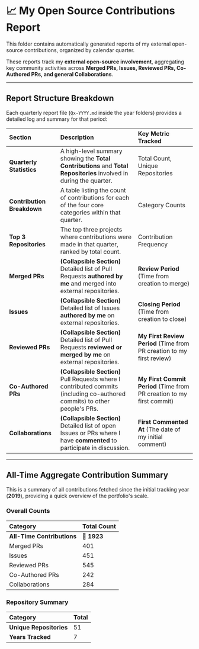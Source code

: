 # 📈 My Open Source Contributions Report

This folder contains automatically generated reports of my external open-source contributions, organized by calendar quarter.

These reports track my **external open-source involvement**, aggregating key community activities across **Merged PRs, Issues, Reviewed PRs, Co-Authored PRs, and general Collaborations**.

---

## Report Structure Breakdown

Each quarterly report file (`Qx-YYYY.md` inside the year folders) provides a detailed log and summary for that period:

| Section | Description | Key Metric Tracked |
| :--- | :--- | :--- |
| **Quarterly Statistics** | A high-level summary showing the **Total Contributions** and **Total Repositories** involved in during the quarter. | Total Count, Unique Repositories |
| **Contribution Breakdown** | A table listing the count of contributions for each of the four core categories within that quarter. | Category Counts |
| **Top 3 Repositories** | The top three projects where contributions were made in that quarter, ranked by total count. | Contribution Frequency |
| **Merged PRs** | **(Collapsible Section)** Detailed list of Pull Requests **authored by me** and merged into external repositories. | **Review Period** (Time from creation to merge) |
| **Issues** | **(Collapsible Section)** Detailed list of Issues **authored by me** on external repositories. | **Closing Period** (Time from creation to close) |
| **Reviewed PRs** | **(Collapsible Section)** Detailed list of Pull Requests **reviewed or merged by me** on external repositories. | **My First Review Period** (Time from PR creation to my first review) |
| **Co-Authored PRs** | **(Collapsible Section)** Pull Requests where I contributed commits (including co-authored commits) to other people's PRs. | **My First Commit Period** (Time from PR creation to my first commit) |
| **Collaborations** | **(Collapsible Section)** Detailed list of open Issues or PRs where I have **commented** to participate in discussion. | **First Commented At** (The date of my initial comment) |

---

## All-Time Aggregate Contribution Summary

This is a summary of all contributions fetched since the initial tracking year (**2019**), providing a quick overview of the portfolio's scale.

### Overall Counts

| Category | Total Count |
| :--- | :--- |
| **All-Time Contributions** | 🚀 **1923** |
| Merged PRs | 401 |
| Issues | 451 |
| Reviewed PRs | 545 |
| Co-Authored PRs | 242 |
| Collaborations | 284 |

### Repository Summary

| Category | Total |
| :--- | :--- |
| **Unique Repositories** | 51 |
| **Years Tracked** | 7 |
